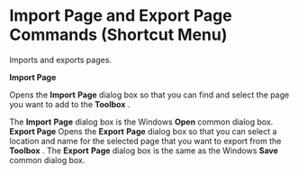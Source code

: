
# Import Page and Export Page Commands (Shortcut Menu)

Imports and exports pages.

 **Import Page**

Opens the  **Import** **Page** dialog box so that you can find and select the page you want to add to the **Toolbox** .

The  **Import** **Page** dialog box is the Windows **Open** common dialog box.
 **Export Page**
Opens the  **Export** **Page** dialog box so that you can select a location and name for the selected page that you want to export from the **Toolbox** .
The  **Export** **Page** dialog box is the same as the Windows **Save** common dialog box.
